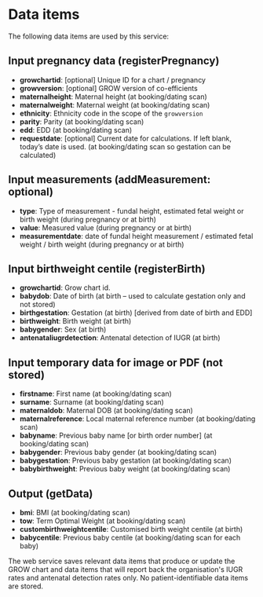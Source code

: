 # Data items

The following data items are used by this service:

## Input pregnancy data (registerPregnancy)

* **growchartid**: [optional] Unique ID for a chart / pregnancy
* **growversion**: [optional] GROW version of co-efficients
* **maternalheight**: Maternal height (at booking/dating scan)
* **maternalweight**: Maternal weight (at booking/dating scan)
* **ethnicity**: Ethnicity code in the scope of the `growversion`
* **parity**: Parity (at booking/dating scan)
* **edd**: EDD (at booking/dating scan)
* **requestdate**: [optional] Current date for calculations. If left blank, today’s date is used. (at booking/dating scan so gestation can be calculated)

## Input measurements (addMeasurement: optional)

* **type**: Type of measurement - fundal height, estimated fetal weight or birth weight (during pregnancy or at birth)
* **value**: Measured value (during pregnancy or at birth)
* **measurementdate**: date of fundal height measurement / estimated fetal weight / birth weight (during pregnancy or at birth)

## Input birthweight centile (registerBirth)

* **growchartid**: Grow chart id.
* **babydob**: Date of birth (at birth – used to calculate gestation only and not stored)
* **birthgestation**: Gestation (at birth) [derived from date of birth and EDD]
* **birthweight**: Birth weight (at birth)
* **babygender**: Sex (at birth)
* **antenataliugrdetection**: Antenatal detection of IUGR (at birth)

## Input temporary data for image or PDF (not stored)

* **firstname**: First name (at booking/dating scan)
* **surname**: Surname (at booking/dating scan)
* **maternaldob**: Maternal DOB (at booking/dating scan)
* **maternalreference**: Local maternal reference number (at booking/dating scan)
* **babyname**: Previous baby name [or birth order number] (at booking/dating scan)
* **babygender**: Previous baby gender (at booking/dating scan)
* **babygestation**: Previous baby gestation (at booking/dating scan)
* **babybirthweight**: Previous baby weight (at booking/dating scan)

## Output (getData)

* **bmi**: BMI (at booking/dating scan)
* **tow**: Term Optimal Weight (at booking/dating scan)
* **custombirthweightcentile**: Customised birth weight centile (at birth)
* **babycentile**: Previous baby centile (at booking/dating scan for each baby)

The web service saves relevant data items that produce or update the GROW chart and data items that will report back the organisation's IUGR rates and antenatal detection rates only. No patient-identifiable data items are stored.
